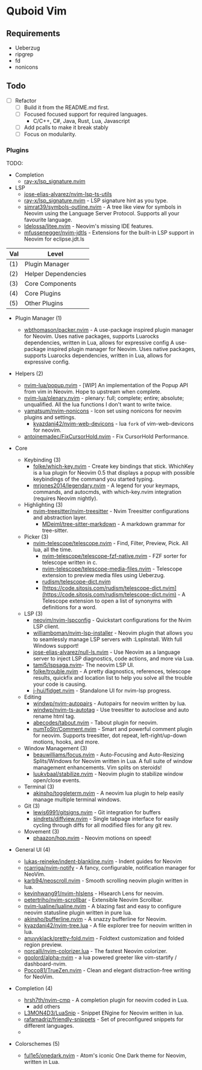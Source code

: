# Quboid Vim


## Requirements

- Ueberzug
- ripgrep
- fd 
- nonicons

## Todo

- [ ] Refactor
    - [ ] Build it from the README.md first.
    - [ ] Focused focused support for required languages.
        - C/C++, C#, Java, Rust, Lua, Javascript
    - [ ] Add pcalls to make it break stably
    - [ ] Focus on modularity.

### Plugins

TODO:
- Completion
    - [ray-x/lsp_signature.nvim](https://github.com/ray-x/lsp_signature.nvim)
- LSP
    - [jose-elias-alvarez/nvim-lsp-ts-utils](https://github.com/jose-elias-alvarez/nvim-lsp-ts-utils)
    - [ray-x/lsp_signature.nvim](https://github.com/ray-x/lsp_signature.nvim) -  LSP signature hint as you type.
    - [simrat39/symbols-outline.nvim](https://github.com/simrat39/symbols-outline.nvim) - A tree like view for symbols in Neovim using the Language Server Protocol. Supports all your favourite language.
    - [ldelossa/litee.nvim](https://github.com/ldelossa/litee.nvim) -  Neovim's missing IDE features.
    - [mfussenegger/nvim-jdtls](https://github.com/mfussenegger/nvim-jdtls) -  Extensions for the built-in LSP support in Neovim for eclipse.jdt.ls 

| Val | Level                   |
|-----|-------------------------|
| (1) | Plugin Manager          |
| (2) | Helper Dependencies     |
| (3) | Core Components         |
| (4) | Core Plugins            |
| (5) | Other Plugins           |

- Plugin Manager (1)
    - [wbthomason/packer.nvim](https://github.com/wbthomason/packer.nvim) - A use-package inspired plugin manager for Neovim. Uses native packages, supports Luarocks dependencies, written in Lua, allows for expressive config A use-package inspired plugin manager for Neovim. Uses native packages, supports Luarocks dependencies, written in Lua, allows for expressive config.

- Helpers (2)
    - [nvim-lua/popup.nvim](https://github.com/nvim-lua/popup.nvim) - [WIP] An implementation of the Popup API from vim in Neovim. Hope to upstream when complete.
    - [nvim-lua/plenary.nvim](https://github.com/nvim-lua/plenary.nvim) - plenary: full; complete; entire; absolute; unqualified. All the lua functions I don't want to write twice.
    - [yamatsum/nvim-nonicons](https://github.com/yamatsum/nvim-nonicons) -  Icon set using nonicons for neovim plugins and settings.
        - [kyazdani42/nvim-web-devicons](https://github.com/kyazdani42/nvim-web-devicons) -  lua `fork` of vim-web-devicons for neovim.
    - [antoinemadec/FixCursorHold.nvim](https://github.com/antoinemadec/FixCursorHold.nvim) -  Fix CursorHold Performance.

- Core
    - Keybinding (3)
        - [folke/which-key.nvim](https://github.com/folke/which-key.nvim) - Create key bindings that stick. WhichKey is a lua plugin for Neovim 0.5 that displays a popup with possible keybindings of the command you started typing.
        - [mrjones2014/legendary.nvim](https://github.com/mrjones2014/legendary.nvim) - A legend for your keymaps, commands, and autocmds, with which-key.nvim integration (requires Neovim nightly).
    - Highlighting (3)
        - [nvim-treesitter/nvim-treesitter](https://github.com/nvim-treesitter/nvim-treesitter) -  Nvim Treesitter configurations and abstraction layer.
            - [MDeiml/tree-sitter-markdown](https://github.com/MDeiml/tree-sitter-markdown) -  A markdown grammar for tree-sitter.
    - Picker (3)
        - [nvim-telescope/telescope.nvim](https://github.com/nvim-telescope/telescope.nvim) - Find, Filter, Preview, Pick. All lua, all the time.
            - [nvim-telescope/telescope-fzf-native.nvim](https://github.com/nvim-telescope/telescope-fzf-native.nvim) -  FZF sorter for telescope written in c.
            - [nvim-telescope/telescope-media-files.nvim](https://github.com/nvim-telescope/telescope-media-files.nvim) - Telescope extension to preview media files using Ueberzug.
            - [rudism/telescope-dict.nvim]()
            - [https://code.sitosis.com/rudism/telescope-dict.nvim](https://code.sitosis.com/rudism/telescope-dict.nvim) - A Telescope extension to open a list of synonyms with definitions for a word.
    - LSP (3)
        - [neovim/nvim-lspconfig](https://github.com/neovim/nvim-lspconfig) -  Quickstart configurations for the Nvim LSP client.
        - [williamboman/nvim-lsp-installer](https://github.com/williamboman/nvim-lsp-installer) -  Neovim plugin that allows you to seamlessly manage LSP servers with :LspInstall. With full Windows support!
        - [jose-elias-alvarez/null-ls.nvim](https://github.com/jose-elias-alvarez/null-ls.nvim) -  Use Neovim as a language server to inject LSP diagnostics, code actions, and more via Lua.
        - [tami5/lspsaga.nvim](https://github.com/tami5/lspsaga.nvim)- The neovim LSP UI.
        - [folke/trouble.nvim](https://github.com/folke/trouble.nvim) - A pretty diagnostics, references, telescope results, quickfix and location list to help you solve all the trouble your code is causing.
        - [j-hui/fidget.nvim](https://github.com/j-hui/fidget.nvim) - Standalone UI for nvim-lsp progress.
    - Editing
        - [windwp/nvim-autopairs](https://github.com/windwp/nvim-autopairs) - Autopairs for neovim written by lua.
        - [windwp/nvim-ts-autotag](https://github.com/windwp/nvim-ts-autotag) - Use treesitter to autoclose and auto rename html tag.
        - [abecodes/tabout.nvim](https://github.com/abecodes/tabout.nvim) - Tabout plugin for neovim.
        - [numToStr/Comment.nvim](https://github.com/numtostr/comment.nvim) - Smart and powerful comment plugin for neovim. Supports treesitter, dot repeat, left-right/up-down motions, hooks, and more.
    - Window Management (3)
        - [beauwilliams/focus.nvim](https://github.com/beauwilliams/focus.nvim) - Auto-Focusing and Auto-Resizing Splits/Windows for Neovim written in Lua. A full suite of window management enhancements. Vim splits on steroids!
        - [luukvbaal/stabilize.nvim](https://github.com/luukvbaal/stabilize.nvim) - Neovim plugin to stabilize window open/close events.
    - Terminal (3)
        - [akinsho/toggleterm.nvim](https://github.com/akinsho/toggleterm.nvim) - A neovim lua plugin to help easily manage multiple terminal windows.
    - Git (3)
        - [lewis6991/gitsigns.nvim](https://github.com/lewis6991/gitsigns.nvim) - Git integration for buffers
        - [sindrets/diffview.nvim](https://github.com/sindrets/diffview.nvim) - Single tabpage interface for easily cycling through diffs for all modified files for any git rev.
    - Movement (3)
        - [phaazon/hop.nvim](https://github.com/phaazon/hop.nvim) - Neovim motions on speed!

- General UI (4)
    - [lukas-reineke/indent-blankline.nvim](https://github.com/lukas-reineke/indent-blankline.nvim) -  Indent guides for Neovim 
    - [rcarriga/nvim-notify](https://github.com/rcarriga/nvim-notify) - A fancy, configurable, notification manager for NeoVim.
    - [karb94/neoscroll.nvim](https://github.com/karb94/neoscroll.nvim) - Smooth scrolling neovim plugin written in lua.
    - [kevinhwang91/nvim-hlslens](https://github.com/kevinhwang91/nvim-hlslens) - Hlsearch Lens for neovim.
    - [petertriho/nvim-scrollbar](https://github.com/petertriho/nvim-scrollbar) -  Extensible Neovim Scrollbar.
    - [nvim-lualine/lualine.nvim](https://github.com/nvim-lualine/lualine.nvim) -  A blazing fast and easy to configure neovim statusline plugin written in pure lua.
    - [akinsho/bufferline.nvim](https://github.com/akinsho/bufferline.nvim) -  A snazzy bufferline for Neovim.
    - [kyazdani42/nvim-tree.lua](https://github.com/kyazdani42/nvim-tree.lua) -  A file explorer tree for neovim written in lua.
    - [anuvyklack/pretty-fold.nvim](https://github.com/anuvyklack/pretty-fold.nvim) - Foldtext customization and folded region preview.
    - [norcalli/nvim-colorizer.lua](https://github.com/norcalli/nvim-colorizer.lua) -  The fastest Neovim colorizer.
    - [goolord/alpha-nvim](https://github.com/goolord/alpha-nvim) -  a lua powered greeter like vim-startify / dashboard-nvim.
    - [Pocco81/TrueZen.nvim](https://github.com/Pocco81/TrueZen.nvim) - Clean and elegant distraction-free writing for NeoVim.

- Completion (4)
    - [hrsh7th/nvim-cmp](https://github.com/hrsh7th/nvim-cmp) -  A completion plugin for neovim coded in Lua.
        - add others
    - [L3MON4D3/LuaSnip](https://github.com/L3MON4D3/LuaSnip) - Snippet ENgine for Neovim written in lua.
    - [rafamadriz/friendly-snippets](https://github.com/rafamadriz/friendly-snippets) -  Set of preconfigured snippets for different languages.
    -

- Colorschemes (5)
    - [ful1e5/onedark.nvim](https://github.com/ful1e5/onedark.nvim) -  Atom's iconic One Dark theme for Neovim, written in Lua.
